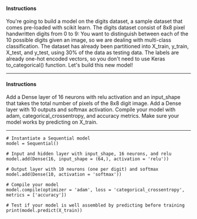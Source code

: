 #### Instructions
You're going to build a model on the digits dataset, a sample dataset that comes pre-loaded with scikit learn. 
The digits dataset consist of 8x8 pixel handwritten digits from 0 to 9:
You want to distinguish between each of the 10 possible digits given an image, so we are dealing with multi-class classification.
The dataset has already been partitioned into X_train, y_train, X_test, and y_test, using 30% of the data as testing data. 
The labels are already one-hot encoded vectors, so you don't need to use Keras to_categorical() function.
Let's build this new model!

---
#### Instructions
Add a Dense layer of 16 neurons with relu activation and an input_shape that takes the total number of pixels of the 8x8 digit image.
Add a Dense layer with 10 outputs and softmax activation.
Compile your model with adam, categorical_crossentropy, and accuracy metrics.
Make sure your model works by predicting on X_train.

---

```
# Instantiate a Sequential model
model = Sequential()

# Input and hidden layer with input_shape, 16 neurons, and relu 
model.add(Dense(16, input_shape = (64,), activation = 'relu'))

# Output layer with 10 neurons (one per digit) and softmax
model.add(Dense(10, activation = 'softmax'))

# Compile your model
model.compile(optimizer = 'adam', loss = 'categorical_crossentropy', metrics = ['accuracy'])

# Test if your model is well assembled by predicting before training
print(model.predict(X_train))
```
